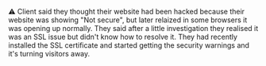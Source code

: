 ⚠️ Client said they thought their website had been hacked because their website was showing "Not secure", but later relaized in some browsers it was opening up normally. They said after a little investigation they realised it was an SSL issue but didn't know how to resolve it.
They had recently installed the SSL certificate and started getting the security warnings and it's turning visitors away.